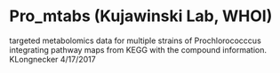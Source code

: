 # Pro_mtabs (Kujawinski Lab, WHOI)
targeted metabolomics data for multiple strains of Prochlorococccus
integrating pathway maps from KEGG with the compound information.\
KLongnecker 4/17/2017
